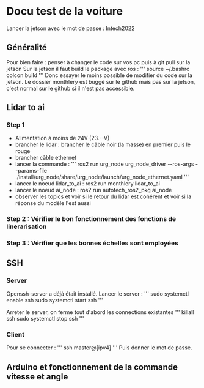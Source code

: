 # Docu test de la voiture

Lancer la jetson avec le mot de passe : Intech2022

## Généralité

Pour bien faire : penser à changer le code sur vos pc puis à git pull sur la jetson
Sur la jetson il faut build le package avec ros :
'''
source ~/.bashrc
colcon build
'''
Donc essayer le moins possible de modifier du code sur la jetson. 
Le dossier monthlery est buggé sur le github mais pas sur la jetson, c'est normal sur le github si il n'est pas accessible.
## Lidar to ai

### Step 1
* Alimentation à moins de 24V (23.--V)
* brancher le lidar : brancher le câble noir (la masse) en premier puis le rouge
* brancher câble ethernet
* lancer la commande : 
'''
ros2 run urg_node urg_node_driver --ros-args --params-file ./install/urg_node/share/urg_node/launch/urg_node_ethernet.yaml
'''
* lancer le noeud lidar_to_ai : ros2 run monthlery lidar_to_ai
* lancer le noeud ai_node : ros2 run autotech_ros2_pkg ai_node
* observer les topics et voir si le retour du lidar est cohérent et voir si la réponse du modèle l'est aussi

### Step 2 : Vérifier le bon fonctionnement des fonctions de linerarisation

### Step 3 : Vérifier que les bonnes échelles sont employées

## SSH
### Server
Openssh-server a déjà était installé.
Lancer le server :
'''
sudo systemctl enable ssh
sudo systemctl start ssh
'''

Arreter le server, on ferme tout d'abord les connections existantes
'''
killall ssh 
sudo systemctl stop ssh
'''

### Client
Pour se connecter : 
'''
ssh master@[ipv4]
'''
Puis donner le mot de passe.

## Arduino et fonctionnement de la commande vitesse et angle




